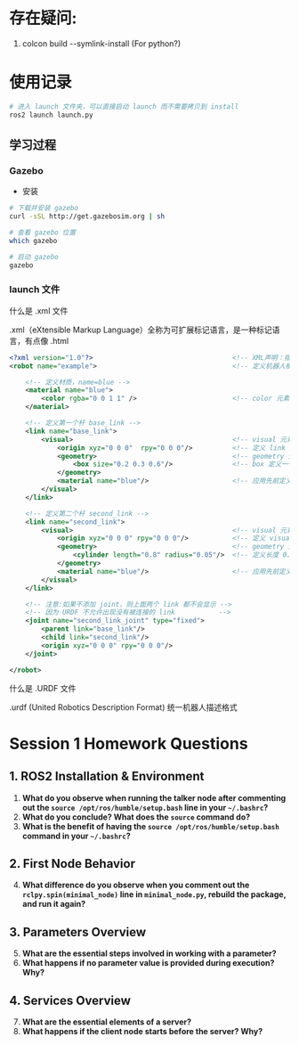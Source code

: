 # 存在疑问:

1. colcon build --symlink-install (For python?)


# 使用记录
```bash
# 进入 launch 文件夹，可以直接启动 launch 而不需要拷贝到 install
ros2 launch launch.py
```


## **学习过程**

### Gazebo
- 安装
```bash
# 下载并安装 gazebo
curl -sSL http://get.gazebosim.org | sh

# 查看 gazebo 位置
which gazebo

# 启动 gazebo
gazebo
```

### **launch 文件**

什么是 .xml 文件  

.xml（eXtensible Markup Language）全称为可扩展标记语言，是一种标记语言，有点像 .html

```xml
<?xml version="1.0"?>                                   <!-- XML声明：指定XML版本 -->
<robot name="example">                                  <!-- 定义机器人模型，name属性指定机器人名称 -->

    <!-- 定义材质，name=blue -->
    <material name="blue">                              
        <color rgba="0 0 1 1" />                        <!-- color 元素定义材质的颜色，rgba 属性依次为 红、绿、蓝、透明度 (范围 0–1)，此处表示纯蓝且不透明 -->
    </material>                               

    <!-- 定义第一个杆 base_link -->
    <link name="base_link">                             
        <visual>                                        <!-- visual 元素：描述链接外观 -->
            <origin xyz="0 0 0"  rpy="0 0 0"/>          <!-- 定义 link 在坐标系中的位置 xyz 与姿态 roll pitch yaw -->
            <geometry>                                  <!-- geometry 元素：包含几何形状定义 -->
                <box size="0.2 0.3 0.6"/>               <!-- box 定义一个长方体，size 属性依次为 x、y、z 方向的尺寸（单位：米） -->
            </geometry>                       
            <material name="blue"/>                     <!-- 应用先前定义的 blue 材质 -->
        </visual>                              
    </link>                                   

    <!-- 定义第二个杆 second_link -->
    <link name="second_link">                           
        <visual>                                        <!-- visual 元素：描述链接外观 -->
            <origin xyz="0 0 0" rpy="0 0 0"/>           <!-- 定义 visual 在链接坐标系中的位置与姿态 -->
            <geometry>                                  <!-- geometry 元素：包含几何形状定义 -->
                <cylinder length="0.8" radius="0.05"/>  <!-- 定义长度 0.8 米、半径 0.05 米的圆柱体 -->
            </geometry>                        
            <material name="blue"/>                     <!-- 应用先前定义的 blue 材质 -->
        </visual>                             
    </link> 

    <!-- 注意:如果不添加 joint，则上面两个 link 都不会显示 -->
    <!-- 因为 URDF 不允许出现没有被连接的 link           -->
    <joint name="second_link_joint" type="fixed">
        <parent link="base_link"/>
        <child link="second_link"/>
        <origin xyz="0 0 0" rpy="0 0 0"/>
    </joint>

</robot>                                   
```

什么是 .URDF 文件  

.urdf (United Robotics Description Format) 统一机器人描述格式

# Session 1 Homework Questions

## 1. ROS2 Installation & Environment

1. **What do you observe when running the talker node after commenting out the `source /opt/ros/humble/setup.bash` line in your `~/.bashrc`?**
2. **What do you conclude? What does the `source` command do?**
3. **What is the benefit of having the `source /opt/ros/humble/setup.bash` command in your `~/.bashrc`?**

## 2. First Node Behavior

4. **What difference do you observe when you comment out the `rclpy.spin(minimal_node)` line in `minimal_node.py`, rebuild the package, and run it again?**

## 3. Parameters Overview

5. **What are the essential steps involved in working with a parameter?**
6. **What happens if no parameter value is provided during execution? Why?**

## 4. Services Overview

7. **What are the essential elements of a server?**
8. **What happens if the client node starts before the server? Why?**


